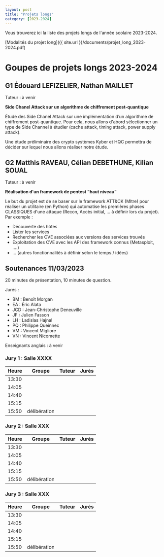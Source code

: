 ```yaml
---
layout: post
title: "Projets longs"
category: [2023-2024]
---
```


Vous trouverez ici la liste des projets longs de l'année scolaire 2023-2024.

[Modalités du projet long]({{ site.url }}/documents/projet_long_2023-2024.pdf)

# Goupes de projets longs 2023-2024

## G1 Édouard LEFIZELIER, Nathan MAILLET

Tuteur : à venir

**Side Chanel Attack sur un algorithme de chiffrement post-quantique**

Étude des Side Chanel Attack sur une implémentation d’un algorithme de chiffrement post-quantique. Pour cela, nous allons d'abord sélectionner un type de Side Channel à étudier (cache attack, timing attack, power supply attack).

Une étude préliminaire des crypto systèmes Kyber et HQC permettra de décider sur lequel nous allons réaliser notre étude.

## G2 Matthis RAVEAU, Célian DEBETHUNE, Kilian SOUAL

Tuteur : à venir

**Réalisation d'un framework de pentest "haut niveau"**

Le but du projet est de se baser sur le framework ATT&CK (MItre) pour
réaliser un utilitaire (en Python) qui automatise les premières phases
CLASSIQUES d'une attaque (Recon, Accès initial, ... à définir lors du
projet). Par exemple :

- Découverte des hôtes 
- Lister les services 
- Rechercher les CVE associées aux versions des services trouvés 
- Exploitation des CVE avec les API des framework connus (Metasploit, ....) 
- ... (autres fonctionnalités à définir selon le temps / idées)

## Soutenances 11/03/2023

20 minutes de présentation, 10 minutes de question.

Jurés :

  * BM : Benoît Morgan
  * EA : Éric Alata
  * JCD : Jean-Christophe Deneuville
  * JF : Julien Fasson
  * LH : Ladislas Hajnal
  * PQ : Philippe Queinnec
  * VM : Vincent Migliore
  * VN : Vincent Nicomette

Enseignants anglais : à venir
 
### Jury 1 : Salle XXXX

| Heure | Groupe       | Tuteur                     | Jurés        |
|-------|--------------|----------------------------|--------------|
| 13:30 |              |                            |              |
| 14:05 |              |                            |              |
| 14:40 |              |                            |              |
| 15:15 |              |                            |              |
| 15:50 | délibération |                            |              |

### Jury 2 : Salle XXX

| Heure | Groupe       | Tuteur                     | Jurés        |
|-------|--------------|----------------------------|--------------|
| 13:30 |              |                            |              |
| 14:05 |              |                            |              |
| 14:40 |              |                            |              |
| 15:15 |              |                            |              |
| 15:50 | délibération |                            |              |

### Jury 3 : Salle XXX

| Heure | Groupe       | Tuteur                     | Jurés        |
|-------|--------------|----------------------------|--------------|
| 13:30 |              |                            |              |
| 14:05 |              |                            |              |
| 14:40 |              |                            |              |
| 15:15 |              |                            |              |
| 15:50 | délibération |                            |              |


